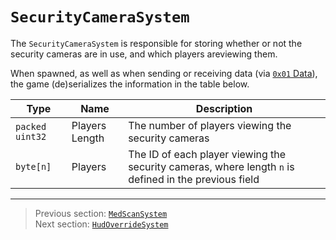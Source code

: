 # `SecurityCameraSystem`

The `SecurityCameraSystem` is responsible for storing whether or not the security cameras are in use, and which players areviewing them.

When spawned, as well as when sending or receiving data (via [`0x01` Data](../03_gamedata_and_gamedatato_message_types/01_data.md)), the game (de)serializes the information in the table below.

| Type | Name | Description |
| --- | --- | --- |
| `packed uint32` | Players Length | The number of players viewing the security cameras |
| `byte[n]` | Players | The ID of each player viewing the security cameras, where length `n` is defined in the previous field |

---

> Previous section: [`MedScanSystem`](04_medscansystem.md)<br>
> Next section: [`HudOverrideSystem`](06_hudoverridesystem.md)
